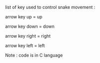 list of key used to control snake movement :

arrow key up = up

arrow key down = down

arrow key right = right

arrow key left = left


Note : code is in C language
